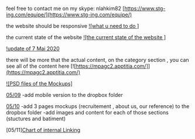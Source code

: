 
feel free to contact me on my skype: nlahkim82
[https://www.stg-ing.com/equipe/](https://www.stg-ing.com/equipe/)

the website should be responsive
[![what u need to do ]](https://youtu.be/fSOXvMTDVF8)

the current state of the website
[![the current state of the website ]](https://youtu.be/5fI-aKe14LM)

[!update of 7 Mai 2020](https://youtu.be/hxJdwtDR2rA)

there will be more that the actual content, on the category section , 
you can see all of the content here [![https://mpagc2.apptitia.com/]](https://mpagc2.apptitia.com/)


[![PSD files of the Mockups]](https://www.dropbox.com/sh/590uy01j7pm3yln/AABsIeYtyPQqbE3lfPcQqVUpa?dl=0)

[05/09](https://www.dropbox.com/sh/590uy01j7pm3yln/AABsIeYtyPQqbE3lfPcQqVUpa?dl=0)
-add mobile version to the dropbox folder

[05/10](https://www.dropbox.com/sh/590uy01j7pm3yln/AABsIeYtyPQqbE3lfPcQqVUpa?dl=0)
-add 3 pages mockups (recruitement , about us, our reference) to the dropbox folder
-add images and content for each of those sections (stuctures and batiment)

[05/11][Chart of internal Linking](https://docs.google.com/drawings/d/1TFYJKCpIEjy-saQo5lkaaqsW1-rAzByWEHhw7r2a3Ic/edit?usp=sharing)

